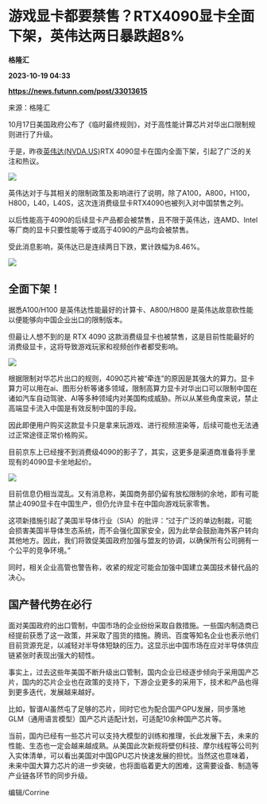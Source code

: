# 游戏显卡都要禁售？RTX4090显卡全面下架，英伟达两日暴跌超8%
**格隆汇**

**2023-10-19 04:33**

**https://news.futunn.com/post/33013615**

来源：格隆汇

10月17日美国政府公布了《临时最终规则》，对于高性能计算芯片对华出口限制规则进行了升级。

于是，昨夜[英伟达(NVDA.US)](https://www.futunn.com/quote/stock?m=us&code=NVDA)RTX 4090显卡在国内全面下架，引起了广泛的关注和热议。

![](https://postimg.futunn.com/1697682386831127129319.png)

英伟达对于与其相关的限制政策及影响进行了说明，除了A100，A800，H100，H800，L40，L40S，这次连消费级显卡RTX4090也被列入对中国禁售之列。

以后性能高于4090的后续显卡产品都会被禁售，且不限于英伟达，连AMD、Intel等厂商的显卡只要性能等于或高于4090的产品均会被禁售。

受此消息影响，英伟达已是连续两日下跌，累计跌幅为8.46%。

![](https://postimg.futunn.com/16976823868766934808335.png)

全面下架！
-----

据悉A100/H100 是英伟达性能最好的计算卡、A800/H800 是英伟达故意砍性能以便能够向中国企业出口的限制版本。

但最让人想不到的是 RTX 4090 这款消费级显卡也被禁售，这是目前性能最好的消费级显卡，这将导致游戏玩家和视频创作者都受影响。

![](https://postimg.futunn.com/1697682397309359922161.png)

根据限制对华芯片出口的规则，4090芯片被“牵连”的原因是其强大的算力。显卡算力可以用在ai、图形分析等诸多领域，限制高算力显卡对华出口可以限制中国在诸如汽车自动驾驶、AI等多种领域内对美国构成威胁。所以从某些角度来说，禁止高端显卡流入中国是有效反制中国的手段。

因此即便用户购买这款显卡只是拿来玩游戏、进行视频渲染等，后续可能也无法通过正常途径正常价格购买。

目前京东上已经搜不到消费级4090的影子了，其实，这更多是渠道商准备将手里现有的4090显卡坐地起价。

![](https://postimg.futunn.com/16976823972508757005221.png)

目前信息仍相当混乱。又有消息称，美国商务部仍留有放松限制的余地，即有可能禁止4090显卡在中国生产，但仍允许显卡在中国向游戏玩家零售。

这项新措施引起了美国半导体行业（SIA）的批评：“过于广泛的单边制裁，可能会损害美国半导体生态系统，而不会强化国家安全，因为此举会鼓励海外客户转向其他地方。因此，我们将敦促美国政府加强与盟友的协调，以确保所有公司拥有一个公平的竞争环境。”

同时，相关企业高管也警告称，收紧的规定可能会加强中国建立美国技术替代品的决心。

国产替代势在必行
--------

面对美国政府的出口管制，中国市场的企业纷纷采取自救措施。一些国内制造商已经提前获悉了这一政策，并采取了囤货的措施。腾讯、百度等知名企业也表示他们目前货源充足，以减轻对半导体短缺的压力。这显示出中国市场在应对半导体供应链紧张时表现出强大的韧性。

事实上，过去这些年美国不断升级出口管制，国内企业已经逐步倾向于采用国产芯片，国内的芯片企业也在政策的支持下，下游企业更多的采用下，技术和产品也得到更多迭代，发展越来越好。

比如，智谱AI虽然屯了足够的芯片，同时它也为配合国产GPU发展，同步落地GLM（通用语言模型）国产芯片适配计划，可适配10余种国产芯片等。

当前，国内已经有一些芯片可以支持大模型的训练和推理，长此发展下去，未来的性能、生态也一定会越来越成熟。从美国此次新规将壁仞科技、摩尔线程等公司列入实体清单，可以看出美国对中国GPU芯片快速发展的担忧。当然这也意味着，未来中国大算力芯片的进一步突破，也将面临着更大的困难，这需要设备、制造等产业链各环节的同步升级。

编辑/Corrine